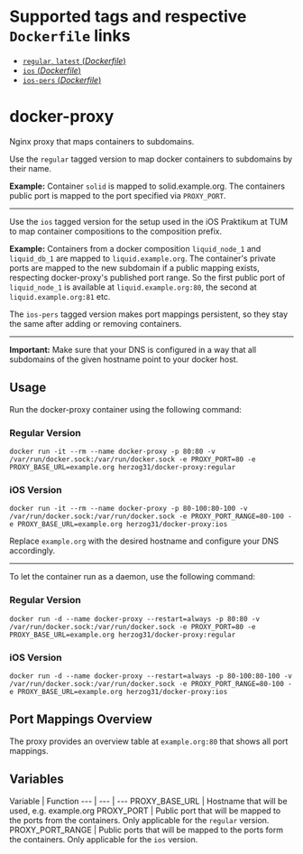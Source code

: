 # Supported tags and respective `Dockerfile` links

-	[`regular`, `latest` (*Dockerfile*)](https://github.com/herzog31/docker-proxy/blob/master/regular/Dockerfile)
-	[`ios` (*Dockerfile*)](https://github.com/herzog31/docker-proxy/blob/master/ios/Dockerfile)
-	[`ios-pers` (*Dockerfile*)](https://github.com/herzog31/docker-proxy/blob/master/ios-pers/Dockerfile)

# docker-proxy
Nginx proxy that maps containers to subdomains.

Use the `regular` tagged version to map docker containers to subdomains by their name.

**Example:** Container `solid` is mapped to solid.example.org. The containers public port is mapped to the port specified via `PROXY_PORT`.

---

Use the `ios` tagged version for the setup used in the iOS Praktikum at TUM to map container compositions to the composition prefix.

**Example:** Containers from a docker composition `liquid_node_1` and `liquid_db_1` are mapped to `liquid.example.org`. The container's private ports are mapped to the new subdomain if a public mapping exists, respecting docker-proxy's published port range. So the first public port of `liquid_node_1` is available at `liquid.example.org:80`, the second at `liquid.example.org:81` etc.

The `ios-pers` tagged version makes port mappings persistent, so they stay the same after adding or removing containers.

---

**Important:** Make sure that your DNS is configured in a way that all subdomains of the given hostname point to your docker host.

## Usage
Run the docker-proxy container using the following command:

### Regular Version

```
docker run -it --rm --name docker-proxy -p 80:80 -v /var/run/docker.sock:/var/run/docker.sock -e PROXY_PORT=80 -e PROXY_BASE_URL=example.org herzog31/docker-proxy:regular
```

### iOS Version

```
docker run -it --rm --name docker-proxy -p 80-100:80-100 -v /var/run/docker.sock:/var/run/docker.sock -e PROXY_PORT_RANGE=80-100 -e PROXY_BASE_URL=example.org herzog31/docker-proxy:ios
```

Replace `example.org` with the desired hostname and configure your DNS accordingly.

---

To let the container run as a daemon, use the following command:

### Regular Version

```
docker run -d --name docker-proxy --restart=always -p 80:80 -v /var/run/docker.sock:/var/run/docker.sock -e PROXY_PORT=80 -e PROXY_BASE_URL=example.org herzog31/docker-proxy:regular
```

### iOS Version

```
docker run -d --name docker-proxy --restart=always -p 80-100:80-100 -v /var/run/docker.sock:/var/run/docker.sock -e PROXY_PORT_RANGE=80-100 -e PROXY_BASE_URL=example.org herzog31/docker-proxy:ios
```

## Port Mappings Overview

The proxy provides an overview table at `example.org:80` that shows all port mappings.

## Variables

Variable | Function
--- | --- | ---
PROXY_BASE_URL | Hostname that will be used, e.g. example.org
PROXY_PORT | Public port that will be mapped to the ports from the containers. Only applicable for the `regular` version.
PROXY_PORT_RANGE | Public ports that will be mapped to the ports form the containers. Only applicable for the `ios` version.
